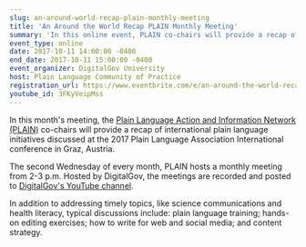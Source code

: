 ```yaml
---
slug: an-around-world-recap-plain-monthly-meeting
title: 'An Around the World Recap PLAIN Monthly Meeting'
summary: 'In this online event, PLAIN co-chairs will provide a recap of international plain language initiatives discussed at the 2017 Plain Language Association International conference in Graz, Austria.'
event_type: online
date: 2017-10-11 14:00:00 -0400
end_date: 2017-10-11 15:00:00 -0400
event_organizer: DigitalGov University
host: Plain Language Community of Practice
registration_url: https://www.eventbrite.com/e/an-around-the-world-recap-plain-monthly-meeting-registration-38539458558
youtube_id: 3FKyVeipMss
---
```


In this month's meeting, the [Plain Language Action and Information Network (PLAIN)](https://www.digitalgov.gov/communities/plain-language-community-of-practice/) co-chairs will provide a recap of international plain language initiatives discussed at the 2017 Plain Language Association International conference in Graz, Austria.

The second Wednesday of every month, PLAIN hosts a monthly meeting from 2-3 p.m. Hosted by DigitalGov, the meetings are recorded and posted to [DigitalGov's YouTube channel](https://www.youtube.com/digitalgov).

In addition to addressing timely topics, like science communications and health literacy, typical discussions include: plain language training; hands-on editing exercises; how to write for web and social media; and content strategy.

